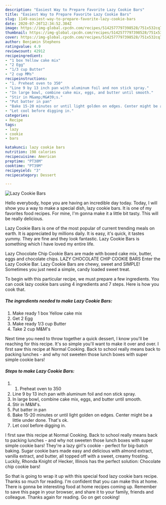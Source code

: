 ```yaml
---
description: "Easiest Way to Prepare Favorite Lazy Cookie Bars"
title: "Easiest Way to Prepare Favorite Lazy Cookie Bars"
slug: 1149-easiest-way-to-prepare-favorite-lazy-cookie-bars
date: 2020-07-26T12:34:52.384Z
image: https://img-global.cpcdn.com/recipes/5142577797398528/751x532cq70/lazy-cookie-bars-recipe-main-photo.jpg
thumbnail: https://img-global.cpcdn.com/recipes/5142577797398528/751x532cq70/lazy-cookie-bars-recipe-main-photo.jpg
cover: https://img-global.cpcdn.com/recipes/5142577797398528/751x532cq70/lazy-cookie-bars-recipe-main-photo.jpg
author: Benjamin Stephens
ratingvalue: 4.9
reviewcount: 42912
recipeingredient:
- "1 box Yellow cake mix"
- "2 Egg"
- "1/3 cup Butter"
- "2 cup MMs"
recipeinstructions:
- "1. Preheat oven to 350"
- "Line 9 by 13 inch pan with aluminum foil and non stick spray."
- "In large bowl, combine cake mix, eggs, and butter until smooth."
- "Stir in M&amp;M&#39;s."
- "Put batter in pan"
- "Bake 15-20 minutes or until light golden on edges. Center might be a little under done. That&#39;s ok."
- "Let cool before digging in."
categories:
- Recipe
tags:
- lazy
- cookie
- bars

katakunci: lazy cookie bars 
nutrition: 198 calories
recipecuisine: American
preptime: "PT38M"
cooktime: "PT39M"
recipeyield: "3"
recipecategory: Dessert

---
```



![Lazy Cookie Bars](https://img-global.cpcdn.com/recipes/5142577797398528/751x532cq70/lazy-cookie-bars-recipe-main-photo.jpg)

Hello everybody, hope you are having an incredible day today. Today, I will show you a way to make a special dish, lazy cookie bars. It is one of my favorites food recipes. For mine, I'm gonna make it a little bit tasty. This will be really delicious.

Lazy Cookie Bars is one of the most popular of current trending meals on earth. It is appreciated by millions daily. It is easy, it's quick, it tastes yummy. They are fine and they look fantastic. Lazy Cookie Bars is something which I have loved my entire life.

Lazy Chocolate Chip Cookie Bars are made with boxed cake mix, butter, eggs and chocolate chips. LAZY CHOCOLATE CHIP COOKIE BARS Enter the Lazy Cookie Bar. Lazy Cookie Bars are chewy, sweet and SIMPLE! Sometimes you just need a simple, candy loaded sweet treat.


To begin with this particular recipe, we must prepare a few ingredients. You can cook lazy cookie bars using 4 ingredients and 7 steps. Here is how you cook that.

<!--inarticleads1-->

##### The ingredients needed to make Lazy Cookie Bars:

1. Make ready 1 box Yellow cake mix
1. Get 2 Egg
1. Make ready 1/3 cup Butter
1. Take 2 cup M&amp;M&#39;s


Next time you need to throw together a quick dessert, I know you&#39;ll be reaching for this recipe. It&#39;s so simple you&#39;ll want to make it over and over. I first saw this recipe at Normal Cooking. Back to school really means back to packing lunches - and why not sweeten those lunch boxes with super simple cookie bars! 

<!--inarticleads2-->

##### Steps to make Lazy Cookie Bars:

1. 1. Preheat oven to 350
1. Line 9 by 13 inch pan with aluminum foil and non stick spray.
1. In large bowl, combine cake mix, eggs, and butter until smooth.
1. Stir in M&amp;M&#39;s.
1. Put batter in pan
1. Bake 15-20 minutes or until light golden on edges. Center might be a little under done. That&#39;s ok.
1. Let cool before digging in.


I first saw this recipe at Normal Cooking. Back to school really means back to packing lunches - and why not sweeten those lunch boxes with super simple cookie bars! They&#39;re a lazy girl&#39;s cookie - perfect for big-batch baking. Sugar cookie bars made easy and delicious with almond extract, vanilla extract, and butter, all topped off with a sweet, creamy frosting. Luckily, Rhonda Knight of Hecker, Illinois has the perfect solution: Chocolate chip cookie bars! 

So that is going to wrap it up with this special food lazy cookie bars recipe. Thanks so much for reading. I'm confident that you can make this at home. There is gonna be interesting food at home recipes coming up. Remember to save this page in your browser, and share it to your family, friends and colleague. Thanks again for reading. Go on get cooking!
